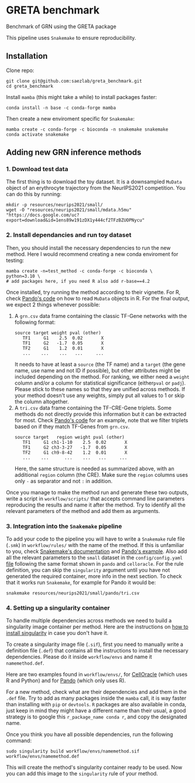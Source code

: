 # GRETA benchmark
Benchmark of GRN using the GRETA package

This pipeline uses `Snakemake` to ensure reproducibility.

## Installation
Clone repo:
```
git clone git@github.com:saezlab/greta_benchmark.git
cd greta_benchmark
```

Install `mamba` (this might take a while) to install packages faster:
```
conda install -n base -c conda-forge mamba
```

Then create a new enviroment specific for `Snakemake`:
```
mamba create -c conda-forge -c bioconda -n snakemake snakemake
conda activate snakemake
```
## Adding new GRN inference methods
### 1. Download test data
The first thing is to download the toy dataset. It is a downsampled `MuData` object of an erythrocyte trajectory from the NeurIPS2021 competition. You can do this by running:
```
mkdir -p resources/neurips2021/small/
wget -O "resources/neurips2021/small/mdata.h5mu" "https://docs.google.com/uc?export=download&id=1ens89w191zDX1y444cf2TFzBZUOPNycu"
```

### 2. Install dependancies and run toy dataset
Then, you should install the necessary dependencies to run the new method. Here I would recommend creating a new conda enviroment for testing:
```
mamba create -n=test_method -c conda-forge -c bioconda \
python=3.10 \
# add packages here, if you need R also add r-base==4.2
```

Once installed, try running the method according to their vignette. For R, check [Pando's code](https://github.com/saezlab/greta_benchmark/blob/main/workflow/scripts/pando/run_pando.R#L33) on how to read `MuData` objects in R.
For the final output, we expect 2 things whenever possible:
1) A `grn.csv` data frame containing the classic TF-Gene networks with the following format:
   ```
   source target weight pval (other)
      TF1     G1    2.5  0.02       X
      TF1     G2   -1.7  0.05       X
      TF2     G1    1.2  0.01       X
      ...    ...    ...   ...     ...
   ```
   It needs to have at least a `source` (the TF name) and a `target` (the gene name, use name and not ID if possible), but other attributes might be included depending on the method. For ranking, we either need a `weight` column and/or a column for statistical significance (either`pval` or `padj`). Please stick to these names so that they are unified across methods. If your method doesn't use any weights, simply put all values to 1 or skip the column altogether. 
2) A `tri.csv` data frame containing the TF-CRE-Gene triplets. Some methods do not directly provide this information but it can be extracted for most. Check [Pando's code](https://github.com/saezlab/greta_benchmark/blob/main/workflow/scripts/pando/run_pando.R#L145) for an example, note that we filter triplets based on if they match TF-Genes from `grn.csv`.
   ```
   source target   region weight pval (other)
      TF1     G1 ch1-1-10    2.5  0.02       X
      TF1     G2 ch3-3-27   -1.7  0.05       X
      TF2     G1 ch9-8-42    1.2  0.01       X
      ...    ...      ...    ...   ...     ...
   ```
   Here, the same structure is needed as summarized above, with an additional `region` column (the CRE). Make sure the `region` columns uses only `-` as separator and not `:` in addition.

Once you manage to make the method run and generate these two outputs, write a script in `workflow/scripts/` that accepts command line parameters reproducing the results and name it after the method. Try to identify all the relevant parameters of the method and add them as arguments.

### 3. Integration into the `Snakemake` pipeline
To add your code to the pipeline you will have to write a `Snakemake` rule file (`.smk`) in `workflow/rules/` with the name of the method. If this is unfamiliar to you, check [Snakemake's documentation](https://snakemake.readthedocs.io/en/stable/snakefiles/rules.html) and [Pando's example](https://github.com/saezlab/greta_benchmark/blob/main/workflow/rules/pando.smk).
Also add all the relevant parameters to the `small` dataset in the `config/config.yaml` [file](https://github.com/saezlab/greta_benchmark/blob/main/config/config.yaml) following the same format shown in `pando` and `celloracle`.
For the rule definition, you can skip the `singularity` argument until you have not generated the required container, more info in the next section.
To check that it works run `Snakemake`, for example for Pando it would be:
```
snakemake resources/neurips2021/small/pando/tri.csv
```

### 4. Setting up a singularity container
To handle multiple dependencies across methods we need to build a singularity image container per method. Here are the instructions on [how to install singularity](https://apptainer.org/docs/user/latest/) in case you don't have it.

To create a singularity image file (`.sif`), first you need to manually write a definition file (`.def`) that contains all the instructions to install the necessary dependencies. Please do it inside `workflow/envs` and name it `namemethod.def`.

Here are two examples found in `workflow/envs/`, for [CellOracle](https://github.com/saezlab/greta_benchmark/blob/main/workflow/envs/celloracle.def) (which uses R and Python) and for [Pando](https://github.com/saezlab/greta_benchmark/blob/main/workflow/envs/pando.def) (which only uses R).

For a new method, check what are their dependencies and add them in the `.def` file. Try to add as many packages inside the `mamba` call, it is way faster than installing with `pip` or `devtools`. `R` packages are also available in conda, just keep in mind they might have a different name than their usual, a good strategy is to google this `r_package_name conda r`, and copy the designated name.

Once you think you have all possible dependencies, run the following command:

```
sudo singularity build workflow/envs/namemethod.sif workflow/envs/namemethod.def 
```

This will create the method's singularity container ready to be used. Now you can add this image to the `singularity` rule of your method.
